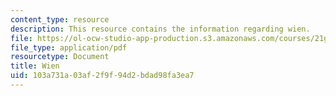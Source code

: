 ```yaml
---
content_type: resource
description: This resource contains the information regarding wien.
file: https://ol-ocw-studio-app-production.s3.amazonaws.com/courses/21g-401-german-i-fall-2008/103a731a03af2f9f94d2bdad98fa3ea7_MIT21G_401F08_group3.pdf
file_type: application/pdf
resourcetype: Document
title: Wien
uid: 103a731a-03af-2f9f-94d2-bdad98fa3ea7
---
```

